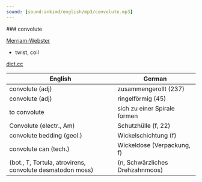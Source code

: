 ```yaml
---
sound: [sound:ankimd/english/mp3/convolute.mp3]
---
```


\### convolute

[Merriam-Webster](https://www.merriam-webster.com/dictionary/convolute)

- twist, coil

[dict.cc](https://www.dict.cc/convolute)

| English        | German       |
| -------------- | ------------ |
| convolute (adj) | zusammengerollt (237) |
| convolute (adj) | ringelförmig (45) |
| to convolute | sich zu einer Spirale formen |
| Convolute (electr., Am) | Schutzhülle (f, 22) |
| convolute bedding (geol.) | Wickelschichtung (f) |
| convolute can (tech.) | Wickeldose (Verpackung, f) |
|  (bot., T, Tortula, atrovirens, convolute desmatodon moss) |  (n, Schwärzliches Drehzahnmoos) |
